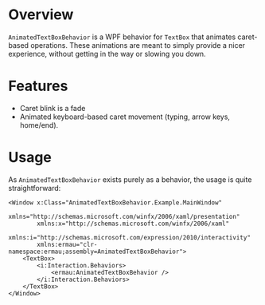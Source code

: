 Overview
========

`AnimatedTextBoxBehavior` is a WPF behavior for `TextBox` that animates caret-based operations.
These animations are meant to simply provide a nicer experience, without getting in the way or slowing you down.

Features
========

 - Caret blink is a fade
 - Animated keyboard-based caret movement (typing, arrow keys, home/end).

Usage
========

As `AnimatedTextBoxBehavior` exists purely as a behavior, the usage is quite straightforward:

```xaml
<Window x:Class="AnimatedTextBoxBehavior.Example.MainWindow"
        xmlns="http://schemas.microsoft.com/winfx/2006/xaml/presentation"
        xmlns:x="http://schemas.microsoft.com/winfx/2006/xaml"
        xmlns:i="http://schemas.microsoft.com/expression/2010/interactivity"
        xmlns:ermau="clr-namespace:ermau;assembly=AnimatedTextBoxBehavior">
    <TextBox>
		<i:Interaction.Behaviors>
            <ermau:AnimatedTextBoxBehavior />
        </i:Interaction.Behaviors>
	</TextBox>
</Window>
```